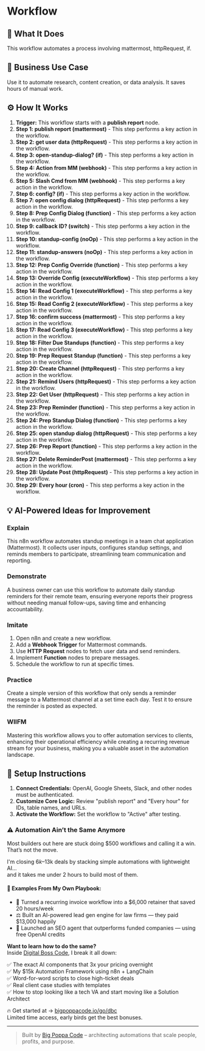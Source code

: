 # Workflow

## 🚀 What It Does
This workflow automates a process involving mattermost, httpRequest, if.

## 💼 Business Use Case
Use it to automate research, content creation, or data analysis. It saves hours of manual work.

## ⚙️ How It Works
1.  **Trigger:** This workflow starts with a **publish report** node.
2. **Step 1: publish report (mattermost)** - This step performs a key action in the workflow.
3. **Step 2: get user data (httpRequest)** - This step performs a key action in the workflow.
4. **Step 3: open-standup-dialog? (if)** - This step performs a key action in the workflow.
5. **Step 4: Action from MM (webhook)** - This step performs a key action in the workflow.
6. **Step 5: Slash Cmd from MM (webhook)** - This step performs a key action in the workflow.
7. **Step 6: config? (if)** - This step performs a key action in the workflow.
8. **Step 7: open config dialog (httpRequest)** - This step performs a key action in the workflow.
9. **Step 8: Prep Config Dialog (function)** - This step performs a key action in the workflow.
10. **Step 9: callback ID? (switch)** - This step performs a key action in the workflow.
11. **Step 10: standup-config (noOp)** - This step performs a key action in the workflow.
12. **Step 11: standup-answers (noOp)** - This step performs a key action in the workflow.
13. **Step 12: Prep Config Override (function)** - This step performs a key action in the workflow.
14. **Step 13: Override Config (executeWorkflow)** - This step performs a key action in the workflow.
15. **Step 14: Read Config 1 (executeWorkflow)** - This step performs a key action in the workflow.
16. **Step 15: Read Config 2 (executeWorkflow)** - This step performs a key action in the workflow.
17. **Step 16: confirm success (mattermost)** - This step performs a key action in the workflow.
18. **Step 17: Read Config 3 (executeWorkflow)** - This step performs a key action in the workflow.
19. **Step 18: Filter Due Standups (function)** - This step performs a key action in the workflow.
20. **Step 19: Prep Request Standup (function)** - This step performs a key action in the workflow.
21. **Step 20: Create Channel (httpRequest)** - This step performs a key action in the workflow.
22. **Step 21: Remind Users (httpRequest)** - This step performs a key action in the workflow.
23. **Step 22: Get User (httpRequest)** - This step performs a key action in the workflow.
24. **Step 23: Prep Reminder (function)** - This step performs a key action in the workflow.
25. **Step 24: Prep Standup Dialog (function)** - This step performs a key action in the workflow.
26. **Step 25: open standup dialog (httpRequest)** - This step performs a key action in the workflow.
27. **Step 26: Prep Report (function)** - This step performs a key action in the workflow.
28. **Step 27: Delete ReminderPost (mattermost)** - This step performs a key action in the workflow.
29. **Step 28: Update Post (httpRequest)** - This step performs a key action in the workflow.
30. **Step 29: Every hour (cron)** - This step performs a key action in the workflow.

## 💡 AI-Powered Ideas for Improvement
### Explain
This n8n workflow automates standup meetings in a team chat application (Mattermost). It collects user inputs, configures standup settings, and reminds members to participate, streamlining team communication and reporting.

### Demonstrate
A business owner can use this workflow to automate daily standup reminders for their remote team, ensuring everyone reports their progress without needing manual follow-ups, saving time and enhancing accountability.

### Imitate
1. Open n8n and create a new workflow.
2. Add a **Webhook Trigger** for Mattermost commands.
3. Use **HTTP Request** nodes to fetch user data and send reminders.
4. Implement **Function** nodes to prepare messages.
5. Schedule the workflow to run at specific times.

### Practice
Create a simple version of this workflow that only sends a reminder message to a Mattermost channel at a set time each day. Test it to ensure the reminder is posted as expected.

### WIIFM
Mastering this workflow allows you to offer automation services to clients, enhancing their operational efficiency while creating a recurring revenue stream for your business, making you a valuable asset in the automation landscape.

## 🔧 Setup Instructions
1. **Connect Credentials:** OpenAI, Google Sheets, Slack, and other nodes must be authenticated.
2. **Customize Core Logic:** Review "publish report" and "Every hour" for IDs, table names, and URLs.
3. **Activate the Workflow:** Set the workflow to "Active" after testing.

### ⚠️ Automation Ain’t the Same Anymore

Most builders out here are stuck doing $500 workflows and calling it a win.  
That’s not the move.  

I'm closing $6k–$13k deals by stacking simple automations with lightweight AI...  
and it takes me under 2 hours to build most of them.

#### 🧠 Examples From My Own Playbook:
- 🔁 Turned a recurring invoice workflow into a $6,000 retainer that saved 20 hours/week  
- ⚖️ Built an AI-powered lead gen engine for law firms — they paid $13,000 happily  
- 🚀 Launched an SEO agent that outperforms funded companies — using free OpenAI credits  

**Want to learn how to do the same?**  
Inside [Digital Boss Code](https://bigpoppacode.io/go/dbc), I break it all down:

✅ The exact AI components that 3x your pricing overnight  
✅ My $15k Automation Framework using n8n + LangChain  
✅ Word-for-word scripts to close high-ticket deals  
✅ Real client case studies with templates  
✅ How to stop looking like a tech VA and start moving like a Solution Architect  

🔥 Get started at → [bigpoppacode.io/go/dbc](https://bigpoppacode.io/go/dbc)  
Limited time access, early birds get the best bonuses.

---
> Built by [Big Poppa Code](https://bigpoppacode.io) – architecting automations that scale people, profits, and purpose.
